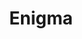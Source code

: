 ---
layout: page
title: Enigma
description: A tensor framework for building dynamic neural networks with optimized tensor computations and GPU acceleration.
img: assets/img/enigma.png
importance: 1
category: Misc
github: https://github.com/SwayamInSync/Enigma
redirect: https://github.com/SwayamInSync/Enigma
---